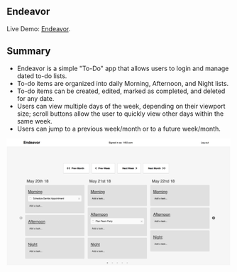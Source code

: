 ## Endeavor

Live Demo: [Endeavor](https://endeavor.netlify.com/).

## Summary

- Endeavor is a simple "To-Do" app that allows users to login and manage dated to-do lists.
- To-do items are organized into daily Morning, Afternoon, and Night lists.
- To-do items can be created, edited, marked as completed, and deleted for any date.
- Users can view multiple days of the week, depending on their viewport size; scroll buttons allow the user to quickly view other days within the same week.
- Users can jump to a previous week/month or to a future week/month.

![Endeavor Screenshot](client/public/images/endeavor-screenshot.png?raw=true)

